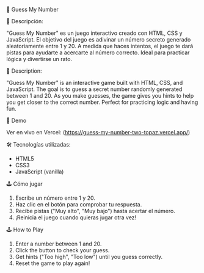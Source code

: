 🎯 Guess My Number

🧾 Descripción:
 
"Guess My Number" es un juego interactivo creado con HTML, CSS y JavaScript. El objetivo del juego es adivinar un número secreto generado aleatoriamente entre 1 y 20. A medida que haces intentos, el juego te dará pistas para ayudarte a acercarte al número correcto. Ideal para practicar lógica y divertirse un rato.

🧾 Description:

"Guess My Number" is an interactive game built with HTML, CSS, and JavaScript. The goal is to guess a secret number randomly generated between 1 and 20. As you make guesses, the game gives you hints to help you get closer to the correct number. Perfect for practicing logic and having fun.

🚀 Demo

Ver en vivo en Vercel: (https://guess-my-number-two-topaz.vercel.app/)  

🛠️ Tecnologías utilizadas:

- HTML5  
- CSS3  
- JavaScript (vanilla)

🕹️ Cómo jugar 

1. Escribe un número entre 1 y 20.
2. Haz clic en el botón para comprobar tu respuesta.
3. Recibe pistas ("Muy alto", "Muy bajo") hasta acertar el número.
4. ¡Reinicia el juego cuando quieras jugar otra vez!

🕹️ How to Play

1. Enter a number between 1 and 20.
2. Click the button to check your guess.
3. Get hints ("Too high", "Too low") until you guess correctly.
4. Reset the game to play again!

